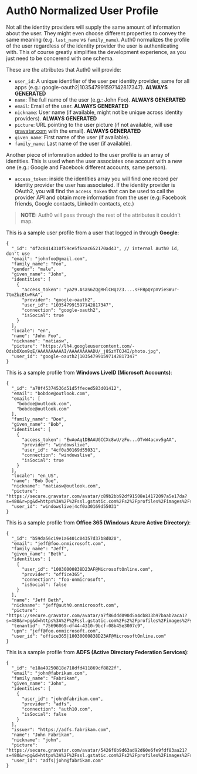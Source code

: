 # Auth0 Normalized User Profile

Not all the identity providers will supply the same amount of information about the user. They might even choose different properties to convey the same meaning (e.g. `last_name` vs `family_name`). Auth0 normalizes the profile of the user regardless of the identity provider the user is authenticating with. This of course greatly simplifies the development experience, as you just need to be concerend with one schema. 

These are the attributes that Auth0 will provide:

* `user_id`: A unique identifier of the user per identity provider, same for all apps (e.g.: google-oauth2|103547991597142817347). **ALWAYS GENERATED**
* `name`: The full name of the user (e.g.: John Foo). **ALWAYS GENERATED**
* `email`: Email of the user. **ALWAYS GENERATED**
* `nickname`: User name (if available, might not be unique across identity providers). **ALWAYS GENERATED**
* `picture`: URL pointing to the user picture (if not available, will use [gravatar.com](http://gravatar.com) with the email). **ALWAYS GENERATED**
* `given_name`: First name of the user (if available).
* `family_name`: Last name of the user (if available).

Another piece of infomration added to the user profile is an array of identities. This is used when the user associates one account with a new one (e.g.: Google and Facebook different accounts, same person).

* `access_token`: inside the identities array you will find one record per identity provider the user has associated. If the identity provider is OAuth2, you will find the `access_token` that can be used to call the provider API and obtain more information from the user (e.g: Facebook friends, Google contacts, LinkedIn contacts, etc.)

> **NOTE:** Auth0 will pass through the rest of the attributes it couldn't map.

This is a sample user profile from a user that logged in through **Google**:

```
{
  "_id": "4f2c8414310f59ce5f6aac652170ad43", // internal Auth0 id, don't use
  "email": "johnfoo@gmail.com",
  "family_name": "Foo",
  "gender": "male",
  "given_name": "John",
  "identities": [
    {
      "access_token": "ya29.AsaS6ZQgRHlCHqzZ3....sFFBpQYpVVieSWur-7tmZbzEtwMkA",
      "provider": "google-oauth2",
      "user_id": "103547991597142817347",
      "connection": "google-oauth2",
      "isSocial": true
    }
  ],
  "locale": "en",
  "name": "John Foo",
  "nickname": "matiasw",
  "picture": "https://lh4.googleusercontent.com/-OdsbOXom9qE/AAAAAAAAAAI/AAAAAAAAADU/_j8SzYTOJ4I/photo.jpg",
  "user_id": "google-oauth2|103547991597142817347"
}
```

This is a sample profile from **Windows LiveID (Microsoft Accounts)**:

```
{
  "_id": "a70f45374536d51d5ffeced583d01412",
  "email": "bobdoe@outlook.com",
  "emails": [
    "bobdoe@outlook.com",
    "bobdoe@outlook.com"
  ],
  "family_name": "Doe",
  "given_name": "Bob",
  "identities": [
    {
      "access_token": "EwAoAq1DBAAUGCCXc8wU/zFu...OTvW4acxv5gAA",
      "provider": "windowslive",
      "user_id": "4cf0a30169d55031",
      "connection": "windowslive",
      "isSocial": true
    }
  ],
  "locale": "en_US",
  "name": "Bob Doe",
  "nickname": "matiasw@outlook.com",
  "picture": "https://secure.gravatar.com/avatar/c89b2bb92df91508e14172097a5e17da?s=480&r=pg&d=https%3A%2F%2Fssl.gstatic.com%2Fs2%2Fprofiles%2Fimages%2Fsilhouette80.png",
  "user_id": "windowslive|4cf0a30169d55031"
}
```

This is a sample profile from **Office 365 (Windows Azure Active Directory)**:

```
{
  "_id": "b59da56c19e1a6401c04357d37b8d020",
  "email": "jeff@foo.onmicrosoft.com",
  "family_name": "Jeff",
  "given_name": "Beth",
  "identities": [
    {
      "user_id": "10030000838D23AF@MicrosoftOnline.com",
      "provider": "office365",
      "connection": "foo-onmicrosoft",
      "isSocial": false
    }
  ],
  "name": "Jeff Beth",
  "nickname": "jeff@auth0.onmicrosoft.com",
  "picture": "https://secure.gravatar.com/avatar/a7f86ddd090d5a4cb833b97baab2aca1?s=480&r=pg&d=https%3A%2F%2Fssl.gstatic.com%2Fs2%2Fprofiles%2Fimages%2Fsilhouette80.png",
  "tenantid": "75696069-df44-4310-9bcf-08b45e3007c9",
  "upn": "jeff@foo.onmicrosoft.com",
  "user_id": "office365|10030000838D23AF@MicrosoftOnline.com"
}
```

This is a sample profile from **ADFS (Active Directory Federation Services)**:

```
{
  "_id": "e18a49250818e718dfd411869cf8822f",
  "email": "john@fabrikam.com",
  "family_name": "Fabrikam",
  "given_name": "John",
  "identities": [
    {
      "user_id": "john@fabrikam.com",
      "provider": "adfs",
      "connection": "auth10.com",
      "isSocial": false
    }
  ],
  "issuer": "https://adfs.fabrikam.com",
  "name": "John Fabrikam",
  "nickname": "john",
  "picture": "https://secure.gravatar.com/avatar/5426f6b9d63ad92d60e6fe9fdf83aa21?s=480&r=pg&d=https%3A%2F%2Fssl.gstatic.com%2Fs2%2Fprofiles%2Fimages%2Fsilhouette80.png",
  "user_id": "adfs|john@fabrikam.com"
}
```
